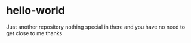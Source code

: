 # hello-world
Just another repository
nothing special in there
and you have no need to get close to  me
thanks
